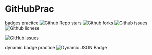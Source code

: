 # GitHubPrac

badges pracitce
![Github Repo stars](https://img.shields.io/github/stars/keillam/GitHubPrac?style=social)
![Github forks](https://img.shields.io/github/forks/keillam/GitHubPrac?style=social)
![Github issues](https://img.shields.io/github/issues/keillam/GitHubPrac)
![Github licnese](https://img.shields.io/github/license/keillam/GitHubPrac)

<a href="https://github.com/keillam/GitHubPrac/issues"><img alt="GitHub issues" src="https://img.shields.io/github/issues/keillam/GitHubPrac?style=plastic"></a>

dynamic badge practice
<img alt="Dynamic JSON Badge" src="https://img.shields.io/badge/dynamic/json?url=https%3A%2F%2Fraw.githubusercontent.com%2Fkeillam%2FGitHubPrac%2Frefs%2Fheads%2Fmain%2Fbadgeprac.json&query=version&label=keillam">


